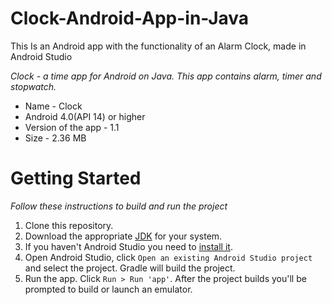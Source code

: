 # Clock-Android-App-in-Java
This Is an Android app with the functionality of an Alarm Clock, made in Android Studio

_Clock - a time app for Android on Java. This app contains alarm, timer and stopwatch._

 * Name - Clock
 * Android 4.0(API 14) or higher
 * Version of the app - 1.1
 * Size - 2.36 MB

# Getting Started
_Follow these instructions to build and run the project_

 1. Clone this repository.
 2. Download the appropriate [JDK](https://www.oracle.com/technetwork/java/javase/downloads/index.html) for your system.
 3. If you haven't Android Studio you need to [install it](https://developer.android.com/studio/).
 4. Open Android Studio, click `Open an existing Android Studio project` and select the project. Gradle will build the project.
 5. Run the app. Click `Run > Run 'app'`. After the project builds you'll be prompted to build or launch an emulator.
